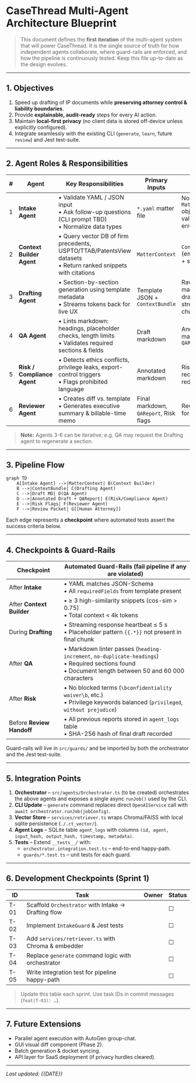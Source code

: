 # CaseThread Multi-Agent Architecture Blueprint

> This document defines the **first iteration** of the multi-agent system that will power CaseThread.  It is the single source of truth for how independent agents collaborate, where guard-rails are enforced, and how the pipeline is continuously tested.  Keep this file up-to-date as the design evolves.

---

## 1. Objectives

1. Speed up drafting of IP documents while **preserving attorney control & liability boundaries**.
2. Provide **explainable, audit-ready** steps for every AI action.
3. Maintain **local-first privacy** (no client data is stored off-device unless explicitly configured).
4. Integrate seamlessly with the existing CLI (`generate`, `learn`, future `review`) and Jest test-suite.

---

## 2. Agent Roles & Responsibilities

| # | Agent | Key Responsibilities | Primary Inputs | Primary Outputs |
|---|--------|----------------------|----------------|-----------------|
| 1 | **Intake Agent** | • Validate YAML / JSON input<br/>• Ask follow-up questions (CLI prompt TBD)<br/>• Normalize data types | `*.yaml` matter file | Normalised `MatterContext` object or validation errors |
| 2 | **Context Builder Agent** | • Query vector DB of firm precedents, USPTO/TTAB/PatentsView datasets<br/>• Return ranked snippets with citations | `MatterContext` | `ContextBundle` (embeddings + sources) |
| 3 | **Drafting Agent** | • Section-by-section generation using template metadata<br/>• Streams tokens back for live UX | Template JSON + `ContextBundle` | Raw markdown draft, streaming chunks |
| 4 | **QA Agent** | • Lints markdown: headings, placeholder checks, length limits<br/>• Validates required sections & fields | Draft markdown | Annotated markdown + `QAReport` |
| 5 | **Risk / Compliance Agent** | • Detects ethics conflicts, privilege leaks, export-control triggers<br/>• Flags prohibited language | Annotated markdown | Risk flags, recommended redactions |
| 6 | **Reviewer Agent** | • Creates diff vs. template<br/>• Generates executive summary & billable-time memo | Final markdown, `QAReport`, Risk flags | Review packet for attorney |

> **Note:** Agents 3-6 can be iterative; e.g. QA may request the Drafting agent to regenerate a section.

---

## 3. Pipeline Flow

```mermaid
graph TD
    A[Intake Agent] -->|MatterContext| B(Context Builder)
    B -->|ContextBundle| C(Drafting Agent)
    C -->|Draft MD| D(QA Agent)
    D -->|Annotated Draft + QAReport| E(Risk/Compliance Agent)
    E -->|Risk Flags| F(Reviewer Agent)
    F -->|Review Packet| G[[Human Attorney]]
```

Each edge represents a **checkpoint** where automated tests assert the success criteria below.

---

## 4. Checkpoints & Guard-Rails

| Checkpoint | Automated Guard-Rails (fail pipeline if any are violated) |
|------------|-----------------------------------------------------------|
| After **Intake** | • YAML matches JSON-Schema<br/>• All `requiredFields` from template present |
| After **Context Builder** | • ≥ 3 high-similarity snippets (cos-sim > 0.75)<br/>• Total context < 4k tokens |
| During **Drafting** | • Streaming response heartbeat ≤ 5 s<br/>• Placeholder pattern `{{.*}}` not present in final chunk |
| After **QA** | • Markdown linter passes (`heading-increment`, `no-duplicate-headings`)<br/>• Required sections found<br/>• Document length between 50 and 60 000 characters |
| After **Risk** | • No blocked terms (`\bconfidentiality waiver\b`, etc.)<br/>• Privilege keywords balanced (`privileged`, `without prejudice`) |
| Before **Review Handoff** | • All previous reports stored in `agent_logs` table<br/>• SHA-256 hash of final draft recorded |

Guard-rails will live in `src/guards/` and be imported by both the orchestrator and the Jest test-suite.

---

## 5. Integration Points

1. **Orchestrator** – `src/agents/Orchestrator.ts` (to be created) orchestrates the above agents and exposes a single async `runJob()` used by the CLI.
2. **CLI Update** – `generate` command replaces direct `OpenAIService` call with `await orchestrator.runJob(jobConfig)`.
3. **Vector Store** – `services/retriever.ts` wraps Chroma/FAISS with local sqlite persistence (`./.ct_vector/`).
4. **Agent Logs** – SQLite table `agent_logs` with columns `(id, agent, input_hash, output_hash, timestamp, metadata)`.
5. **Tests** – Extend `__tests__/` with:
   * `orchestrator.integration.test.ts` – end-to-end happy-path.
   * `guards/*.test.ts` – unit tests for each guard.

---

## 6. Development Checkpoints (Sprint 1)

| ID | Task | Owner | Status |
|----|------|-------|--------|
| T-01 | Scaffold `Orchestrator` with Intake → Drafting flow |  | ☐ |
| T-02 | Implement `IntakeGuard` & Jest tests |  | ☐ |
| T-03 | Add `services/retriever.ts` with Chroma & embedder |  | ☐ |
| T-04 | Replace `generate` command logic with orchestrator |  | ☐ |
| T-05 | Write integration test for pipeline happy-path |  | ☐ |

> Update this table each sprint.  Use task IDs in commit messages (`feat(T-03): …`).

---

## 7. Future Extensions

* Parallel agent execution with AutoGen group-chat.
* GUI visual diff component (Phase 2).
* Batch generation & docket syncing.
* API layer for SaaS deployment (if privacy hurdles cleared).

---

_Last updated: {{DATE}}_
